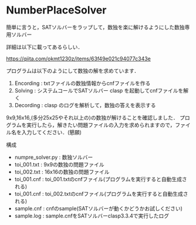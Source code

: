 # NumberPlaceSolver
簡単に言うと，SATソルバーをラップして，数独を楽に解けるようにした数独専用ソルバー

詳細は以下に載ってあるらしい．

https://qiita.com/okmt1230z/items/63f49e021c94077c343e

プログラムは以下のようにして数独の解を求めています．

1. Encording : txtファイルの数独情報からcnfファイルを作る
2. Solving : システムコールでSATソルバー clasp を起動してcnfファイルを解く
3. Decording : clasp のログを解析して，数独の答えを表示する

9x9,16x16,(多分25x25やそれ以上の)の数独が解けることを確認しました．
プログラムを実行したら，解きたい問題ファイルの入力を求められますので，ファイル名を入力してください．(懇願)

構成
- numpre_solver.py : 数独ソルバー
- toi_001.txt : 9x9の数独の問題ファイル
- toi_002.txt : 16x16の数独の問題ファイル
- toi_001.cnf : toi_001.txtのcnfファイル(プログラムを実行すると自動生成される)
- toi_001.cnf : toi_002.txtのcnfファイル(プログラムを実行すると自動生成される)
- sample.cnf : cnfのsample(SATソルバーが動くかどうかお試しください)
- sample.log : sample.cnfをSATソルバーclasp3.3.4で実行したログ
